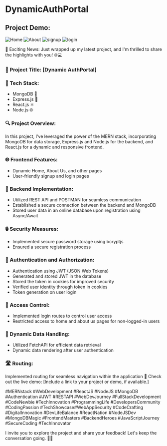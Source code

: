 # DynamicAuthPortal 

## Project Demo:


![Home](https://github.com/usmaan0786/MERN-Stack-Project-01/assets/72275107/cda1e07e-fc90-45ef-9ab6-90940b547db2)
![About](https://github.com/usmaan0786/MERN-Stack-Project-01/assets/72275107/23b64e4f-6bb3-4b30-94b4-b1563f0c2342)
![signup](https://github.com/usmaan0786/MERN-Stack-Project-01/assets/72275107/2e9f1388-7bfb-4f9b-a856-6f7e9c2ba058)
![login](https://github.com/usmaan0786/MERN-Stack-Project-01/assets/72275107/e746ddcd-9d3d-472a-86b3-9fb072f6e148)


🚀 Exciting News: Just wrapped up my latest project, and I'm thrilled to share the highlights with you! 🌐💻

### 🔗 Project Title: [Dynamic AuthPortal]

### 📌 Tech Stack:

- MongoDB 🍃
- Express.js 🚂
- React.js ⚛️
- Node.js 🌐
### 🔍 Project Overview:
In this project, I've leveraged the power of the MERN stack, incorporating MongoDB for data storage, Express.js and Node.js for the backend, and React.js for a dynamic and responsive frontend.

### 🌐 Frontend Features:

- Dynamic Home, About Us, and other pages
- User-friendly signup and login pages

### 🔧 Backend Implementation:

- Utilized REST API and POSTMAN for seamless communication
- Established a secure connection between the backend and MongoDB
- Stored user data in an online database upon registration using Async/Await

### 🔒 Security Measures:

- Implemented secure password storage using bcryptjs
- Ensured a secure registration process
### 🔑 Authentication and Authorization:

- Authentication using JWT (JSON Web Tokens)
- Generated and stored JWT in the database
- Stored the token in cookies for improved security
- Verified user identity through token in cookies
- Token generation on user login
### 🚫 Access Control:

- Implemented login routes to control user access
- Restricted access to home and about us pages for non-logged-in users
### 🔄 Dynamic Data Handling:

- Utilized FetchAPI for efficient data retrieval
- Dynamic data rendering after user authentication
### 🛣️ Routing:

Implemented routing for seamless navigation within the application
🔗 Check out the live demo:
[Include a link to your project or demo, if available.]


#MERNstack #WebDevelopment #ReactJS #NodeJS #MongoDB #Authentication #JWT #RESTAPI
#WebDevJourney #FullStackDevelopment #CodeNewbie #TechInnovation #ProgrammingLife #DevelopersCommunity #CodingPassion #TechShowcase#WebAppSecurity #CodeCrafting #DigitalInnovation #DevLifeBalance #ReactNation
#NodeJSDev #MongoDBMagic #FrontendMasters #BackendHeroes #JavaScriptJourney #SecureCoding #TechInnovator

I invite you to explore the project and share your feedback! Let's keep the conversation going. 🚀🚀

